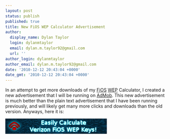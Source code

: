 ```yaml
---
layout: post
status: publish
published: true
title: New FiOS WEP Calculator Advertisement
author:
  display_name: Dylan Taylor
  login: dylanmtaylor
  email: dylan.m.taylor92@gmail.com
  url: ''
author_login: dylanmtaylor
author_email: dylan.m.taylor92@gmail.com
date: '2010-12-12 20:43:04 +0000'
date_gmt: '2010-12-12 20:43:04 +0000'
---
```

<p>In an attempt to get more downloads of my <a class="zem_slink" title="Verizon FiOS" rel="wikipedia" href="http://en.wikipedia.org/wiki/Verizon_FiOS">FiOS</a> <a class="zem_slink" title="Wired Equivalent Privacy" rel="wikipedia" href="http://en.wikipedia.org/wiki/Wired_Equivalent_Privacy">WEP</a> Calculator, I created a new advertisement that I will be running on <a class="zem_slink" title="AdMob" rel="homepage" href="http://www.admob.com">AdMob</a>. This new advertisement is much better than the plain text advertisement that I have been running previously, and will likely get many more clicks and downloads than the old version. Anyways, here it is:</p>
<p><a rel="attachment wp-att-978" href="http://dylanmtaylor.com/2010/12/12/new-fios-wep-calculator-advertisement/fwc-promo/"><img class="alignnone size-full wp-image-978" title="FiOS WEP Calculator Advertisement" src="/images/blog/2010/12/fwc-promo.png" alt="" width="320" height="48" /></a></p>
<div class="zemanta-pixie" style="margin-top: 10px; height: 15px;"><img class="zemanta-pixie-img" style="border: medium none; float: right;" src="/images/blog/2011/06/pixy3.gif" alt="" /></div>
